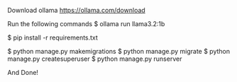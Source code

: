 Download ollama
https://ollama.com/download


Run the following commands
$ ollama run llama3.2:1b

$ pip install -r requirements.txt

$ python manage.py makemigrations
$ python manage.py migrate
$ python manage.py createsuperuser
$ python manage.py runserver

And Done!
